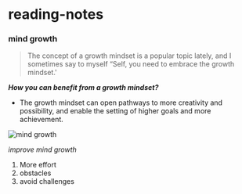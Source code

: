 # reading-notes

### **mind growth**
> The concept of a growth mindset is a popular topic lately, and I sometimes say to myself “Self, you need to embrace the growth mindset.'

***How you can benefit from a growth mindset?***
+ The growth mindset can open pathways to more creativity and possibility, and enable the setting of higher goals and more achievement.

![mind growth](https://i2.wp.com/atlassianblog.wpengine.com/wp-content/uploads/NewGrowthMindset2.png?resize=1120%2C1400&ssl=1)

*improve mind growth*
1. More effort 
2. obstacles 
3. avoid challenges 
